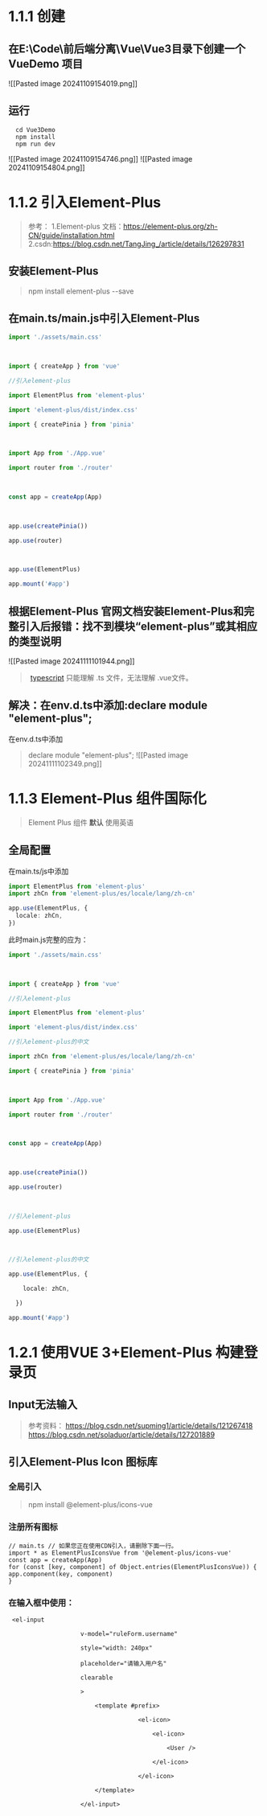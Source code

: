 # 1.1.1 创建
##  在E:\Code\前后端分离\Vue\Vue3目录下创建一个VueDemo 项目
![[Pasted image 20241109154019.png]]
## 运行
```
  cd Vue3Demo
  npm install
  npm run dev
```
![[Pasted image 20241109154746.png]]
![[Pasted image 20241109154804.png]]
# 1.1.2 引入Element-Plus
>参考：
>1.Element-plus 文档：https://element-plus.org/zh-CN/guide/installation.html
>2.csdn:https://blog.csdn.net/TangJing_/article/details/126297831

## 安装Element-Plus
>npm install element-plus --save
 
## 在main.ts/main.js中引入Element-Plus
```main.ts
import './assets/main.css'

  

import { createApp } from 'vue'

//引入element-plus

import ElementPlus from 'element-plus'

import 'element-plus/dist/index.css'

import { createPinia } from 'pinia'

  

import App from './App.vue'

import router from './router'

  

const app = createApp(App)

  

app.use(createPinia())

app.use(router)

  

app.use(ElementPlus)

app.mount('#app')

```
## 根据Element-Plus 官网文档安装Element-Plus和完整引入后报错：找不到模块“element-plus”或其相应的类型说明
![[Pasted image 20241111101944.png]]
> [typescript](https://so.csdn.net/so/search?q=typescript&spm=1001.2101.3001.7020) 只能理解 .ts 文件，无法理解 .vue文件。
## 解决：在env.d.ts中添加:declare module "element-plus";
在env.d.ts中添加
>declare module "element-plus";
![[Pasted image 20241111102349.png]]
# 1.1.3 Element-Plus 组件国际化
>Element Plus 组件 **默认** 使用英语

## 全局配置
在main.ts/js中添加
```main.ts
import ElementPlus from 'element-plus'
import zhCn from 'element-plus/es/locale/lang/zh-cn'

app.use(ElementPlus, {
  locale: zhCn,
})
```

此时main.js完整的应为：
```main.ts
import './assets/main.css'

  

import { createApp } from 'vue'

//引入element-plus

import ElementPlus from 'element-plus'

import 'element-plus/dist/index.css'

//引入element-plus的中文

import zhCn from 'element-plus/es/locale/lang/zh-cn'

import { createPinia } from 'pinia'

  

import App from './App.vue'

import router from './router'

  

const app = createApp(App)

  

app.use(createPinia())

app.use(router)

  

//引入element-plus

app.use(ElementPlus)

  

//引入element-plus的中文

app.use(ElementPlus, {

    locale: zhCn,

  })

app.mount('#app')

```
# 1.2.1 使用VUE 3+Element-Plus 构建登录页 
## Input无法输入

>参考资料：
>https://blog.csdn.net/supming1/article/details/121267418
>https://blog.csdn.net/soladuor/article/details/127201889

## 引入Element-Plus Icon 图标库
### 全局引入
>npm install @element-plus/icons-vue

 ### 注册所有图标
 ```
 // main.ts // 如果您正在使用CDN引入，请删除下面一行。 
 import * as ElementPlusIconsVue from '@element-plus/icons-vue' 
 const app = createApp(App) 
 for (const [key, component] of Object.entries(ElementPlusIconsVue)) { app.component(key, component) 
 }
```

###  在输入框中使用：
```vue
 <el-input

                    v-model="ruleForm.username"

                    style="width: 240px"

                    placeholder="请输入用户名"

                    clearable

                    >

                        <template #prefix>

                                    <el-icon>

                                        <el-icon>

                                            <User />

                                        </el-icon>

                                    </el-icon>

                        </template>

                    </el-input>
```
